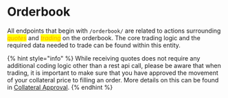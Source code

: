 # Orderbook

All endpoints that begin with `/orderbook/` are related to actions surrounding _<mark style="color:orange;">quotes</mark>_ and _<mark style="color:orange;">trading</mark>_ on the orderbook. The core trading logic and the required data needed to trade can be found within this entity.

{% hint style="info" %}
While receiving quotes does not require any additional coding logic other than a rest api call, please be aware that when trading, it is important to make sure that you have approved the movement of your collateral price to filling an order.  More details on this can be found in [Collateral Approval](../account/collateral-approval.md).
{% endhint %}

